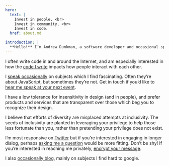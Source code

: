 ```yaml
---
hero:
  text: |
    Invest in people, <br>
    Invest in community, <br>
    Invest in code.
  href: about.md

introduction: |
  **Hello!** I’m Andrew Dunkman, a software developer and occasional speaker. I use he/him pronouns, and am a resident of ANC 1B02 in Washington, DC.
---
```


<p>I often write code in and around the Internet, and am especially interested in how the <a href="https://github.com/adunkman">code I write</a> impacts how people interact with each other.</p>

<p>I <a href="/talks/">speak occasionally</a> on subjects which I find fascinating. Often they’re about JavaScript, but sometimes they’re not. Get in touch if you’d like to <a href="/talks/#contact">hear me speak at your next event</a>.</p>

<p>I have a low tolerance for insensitivity in design (and in people), and prefer products and services that are transparent over those which beg you to recognize their design.</p>

<p>I believe that efforts of diversity are misplaced attempts at inclusivity. The seeds of inclusivity are planted in leveraging your privilege to help those less fortunate than you, rather than pretending your privilege does not exist.</p>

<p>I’m most responsive on <a href="https://twitter.com/adunkman">Twitter</a> but if you’re interested in engaging in longer dialog, perhaps <a href="https://github.com/adunkman/ask">asking me a question</a> would be more fitting. Don’t be shy! If you’re interested in reaching me privately, <a href="https://keybase.io/encrypt#adunkman">encrypt your message</a>.</p>

<p>I also <a href="/blog/">occasionally blog</a>, mainly on subjects I find hard to google.</p>
